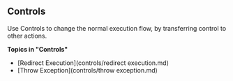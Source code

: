 ## Controls

Use Controls to change the normal execution flow, by transferring control to other actions.

**Topics in "Controls"**
* [Redirect Execution](controls/redirect execution.md)
* [Throw Exception](controls/throw exception.md)